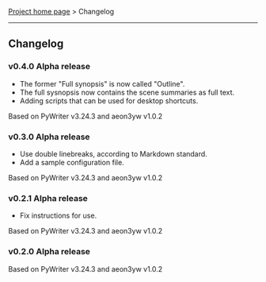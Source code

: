 [Project home page](index) > Changelog

------------------------------------------------------------------------

## Changelog

### v0.4.0 Alpha release

- The former "Full synopsis" is now called "Outline".
- The full sysnopsis now contains the scene summaries as full text.
- Adding scripts that can be used for desktop shortcuts.

Based on PyWriter v3.24.3 and aeon3yw v1.0.2

### v0.3.0 Alpha release

- Use double linebreaks, according to Markdown standard.
- Add a sample configuration file.

Based on PyWriter v3.24.3 and aeon3yw v1.0.2

### v0.2.1 Alpha release

- Fix instructions for use.

Based on PyWriter v3.24.3 and aeon3yw v1.0.2

### v0.2.0 Alpha release

Based on PyWriter v3.24.3 and aeon3yw v1.0.2

